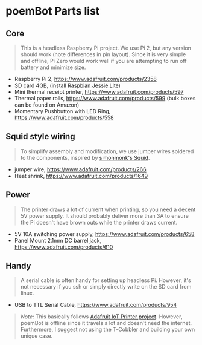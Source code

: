 # poemBot Parts list

## Core

> This is a headless Raspberry Pi project. We use Pi 2, but any version should work (note differences in pin layout). Since it is very simple and offline, Pi Zero would work well if you are attempting to run off battery and minimize size. 

- Raspberry Pi 2, https://www.adafruit.com/products/2358 
- SD card 4GB, (install [Raspbian Jessie Lite](https://www.raspberrypi.org/downloads/raspbian/))
- Mini thermal receipt printer, https://www.adafruit.com/products/597
- Thermal paper rolls, https://www.adafruit.com/products/599 (bulk boxes can be found on Amazon)
- Momentary Pushbutton with LED Ring, https://www.adafruit.com/products/558

## Squid style wiring

> To simplify assembly and modification, we use jumper wires soldered to the components, inspired by [simonmonk's Squid](https://github.com/simonmonk/squid). 

- jumper wire, https://www.adafruit.com/products/266 
- Heat shrink, https://www.adafruit.com/products/1649 

## Power

> The printer draws a lot of current when printing, so you need a decent 5V power supply. It should probably deliver more than 3A to ensure the Pi doesn't have brown outs while the printer draws current.

- 5V 10A switching power supply, https://www.adafruit.com/products/658 
- Panel Mount 2.1mm DC barrel jack, https://www.adafruit.com/products/610 

## Handy

> A serial cable is often handy for setting up headless Pi. However, it's not necessary if you ssh or simply directly write on the SD card from linux.

- USB to TTL Serial Cable, https://www.adafruit.com/products/954 

> *Note:* This basically follows [Adafruit IoT Printer project](https://learn.adafruit.com/pi-thermal-printer/parts). However, poemBot is offline since it travels a lot and doesn't need the internet. Furthermore, I suggest not using the T-Cobbler and building your own unique case.
